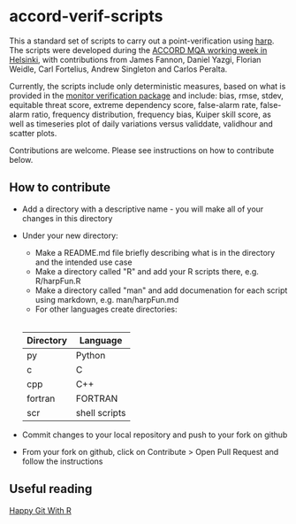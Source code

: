 # accord-verif-scripts
This a standard set of scripts to carry out
a point-verification using [harp](https://github.com/harphub/harp).
The scripts were developed during the [ACCORD MQA working week in Helsinki](https://opensource.umr-cnrm.fr/projects/accord/wiki/MQAWW202206), with contributions from James Fannon, Daniel Yazgi, Florian Weidle, Carl Fortelius, Andrew Singleton and Carlos Peralta.

Currently, the scripts include only deterministic measures, based on what is provided in the [monitor verification package](https://hirlam.github.io/Monitor/dev/) and include: bias, rmse, stdev, equitable threat score, extreme dependency score, false-alarm rate, false-alarm ratio, frequency distribution, frequency bias, Kuiper skill score, as well as timeseries plot of daily variations versus validdate, validhour and scatter plots.

Contributions are welcome. Please see instructions on how to contribute below.

## How to contribute
- Add a directory with a descriptive name - you will make all of your changes in this directory
- Under your new directory\:
  - Make a README.md file briefly describing what is in the directory and the intended use case 
  - Make a directory called "R" and add your R scripts there, e.g. R/harpFun.R
  - Make a directory called "man" and add documenation for each script using markdown, e.g. man/harpFun.md
  - For other languages create directories:

  <br>
  
  |Directory|Language|
  |---|---|
  |py|Python|
  |c|C|
  |cpp|C++|
  |fortran|FORTRAN|
  |scr|shell scripts|
  
- Commit changes to your local repository and push to your fork on github
- From your fork on github, click on Contribute > Open Pull Request and follow the instructions

## Useful reading
[Happy Git With R](https://happygitwithr.com)


